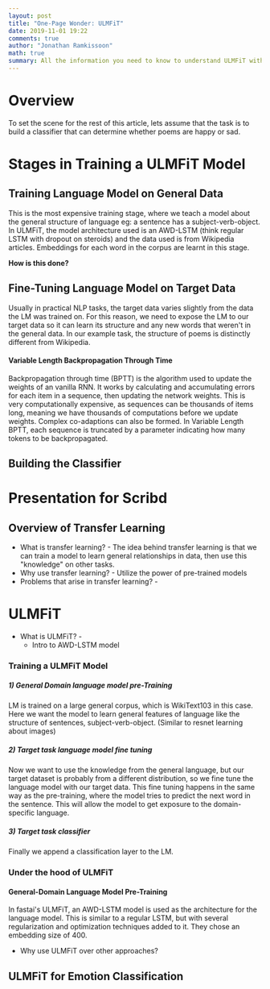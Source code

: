 ```yaml
---
layout: post
title: "One-Page Wonder: ULMFiT"
date: 2019-11-01 19:22
comments: true
author: "Jonathan Ramkissoon"
math: true
summary: All the information you need to know to understand ULMFiT without spending 1 week on it
---
```


# Overview
To set the scene for the rest of this article, lets assume that the task is to build a classifier that can determine whether poems are happy or sad.


# Stages in Training a ULMFiT Model
## Training Language Model on General Data

This is the most expensive training stage, where we teach a model about the general structure of language eg: a sentence has a subject-verb-object. In ULMFiT, the model architecture used is an AWD-LSTM (think regular LSTM with dropout on steroids) and the data used is from Wikipedia articles. Embeddings for each word in the corpus are learnt in this stage.

**How is this done?**

## Fine-Tuning Language Model on Target Data

Usually in practical NLP tasks, the target data varies slightly from the data the LM was trained on. For this reason, we need to expose the LM to our target data so it can learn its structure and any new words that weren't in the general data. In our example task, the structure of poems is distinctly different from Wikipedia.

#### Variable Length Backpropagation Through Time

Backpropagation through time (BPTT) is the algorithm used to update the weights of an vanilla RNN. It works by calculating and accumulating errors for each item in a sequence, then updating the network weights. This is very computationally expensive, as sequences can be thousands of items long, meaning we have thousands of computations before we update weights. Complex co-adaptions can also be formed. In Variable Length BPTT, each sequence is truncated by a parameter indicating how many tokens to be backpropagated.

## Building the Classifier


# Presentation for Scribd

## Overview of Transfer Learning

- What is transfer learning? - The idea behind transfer learning is that we can train a model to learn general relationships in data, then use this "knowledge" on other tasks.
- Why use transfer learning? - Utilize the power of pre-trained models
- Problems that arise in transfer learning? -

# ULMFiT

- What is ULMFiT? -
  - Intro to AWD-LSTM model

### Training a ULMFiT Model
##### 1) General Domain language model pre-Training
LM is trained on a large general corpus, which is WikiText103 in this case. Here we want the model to learn general features of language like the structure of sentences, subject-verb-object. (Similar to resnet learning about images)

##### 2) Target task language model fine tuning
Now we want to use the knowledge from the general language, but our target dataset is probably from a different distribution, so we fine tune the language model with our target data. This fine tuning happens in the same way as the pre-training, where the model tries to predict the next word in the sentence. This will allow the model to get exposure to the domain-specific language.

##### 3) Target task classifier
Finally we append a classification layer to the LM.


### Under the hood of ULMFiT

#### General-Domain Language Model Pre-Training
In fastai's ULMFiT, an AWD-LSTM model is used as the architecture for the language model. This is similar to a regular LSTM, but with several regularization and optimization techniques added to it. They chose an embedding size of 400.

- Why use ULMFiT over other approaches?

## ULMFiT for Emotion Classification
